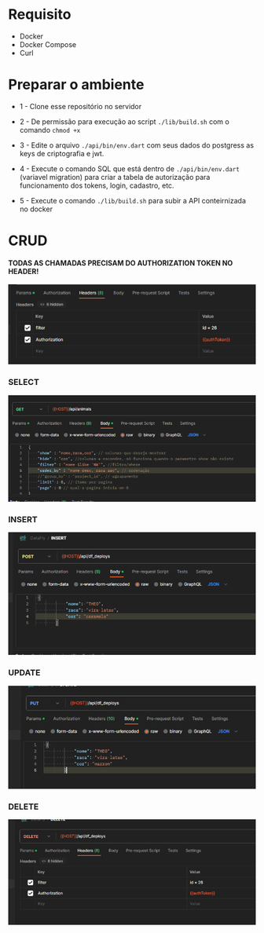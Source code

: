 # Requisito
- Docker
- Docker Compose
- Curl

# Preparar o ambiente
- 1 -  Clone esse repositório no servidor


- 2 - De permissão para execução ao script `./lib/build.sh` com o comando `chmod +x`


- 3 - Edite o arquivo `./api/bin/env.dart` com seus dados do postgress as keys de criptografia e jwt.


- 4 - Execute o comando SQL que está dentro de  `./api/bin/env.dart` (variavel migration) para criar a tabela de autorização para funcionamento dos tokens, login, cadastro, etc.


- 5 - Execute o comando `./lib/build.sh` para subir a API conteirnizada no docker



# CRUD

#### TODAS AS CHAMADAS PRECISAM DO AUTHORIZATION TOKEN NO HEADER!
![img_5.png](img_5.png)

### SELECT 
![img_1.png](img_1.png)


### INSERT
![img_2.png](img_2.png)

### UPDATE
![img_3.png](img_3.png)

### DELETE
![img_4.png](img_4.png)
